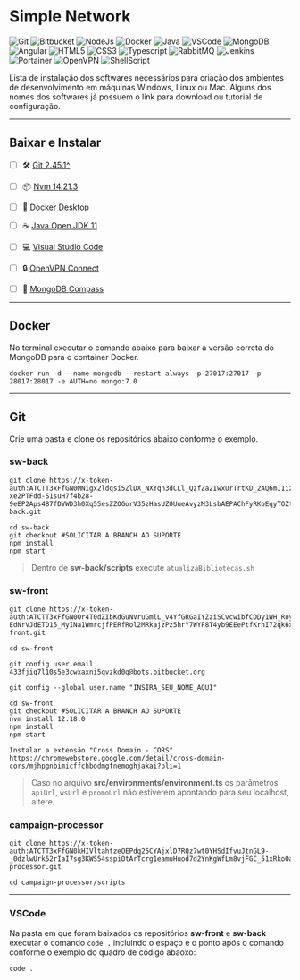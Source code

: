 # Simple Network

![Git](https://img.shields.io/badge/Git-%23F05033.svg?&style=for-the-badge&logo=git&logoColor=white) ![Bitbucket](https://img.shields.io/badge/Bitbucket-%230047B3.svg?&style=for-the-badge&logo=bitbucket&logoColor=white) ![NodeJs](https://img.shields.io/badge/Node.js-%23339933.svg?&style=for-the-badge&logo=node.js&logoColor=white) ![Docker](https://img.shields.io/badge/Docker-%232496ED.svg?&style=for-the-badge&logo=docker&logoColor=white) ![Java](https://img.shields.io/badge/Java-%23ED8B00.svg?&style=for-the-badge&logo=java&logoColor=white) ![VSCode](https://img.shields.io/badge/VS_Code-%23007ACC.svg?&style=for-the-badge&logo=visual-studio-code&logoColor=white) ![MongoDB](https://img.shields.io/badge/MongoDB-%2347A248.svg?&style=for-the-badge&logo=mongodb&logoColor=white) ![Angular](https://img.shields.io/badge/Angular-%23DD0031.svg?&style=for-the-badge&logo=angular&logoColor=white) ![HTML5](https://img.shields.io/badge/HTML5-%23E34F26.svg?&style=for-the-badge&logo=html5&logoColor=white) ![CSS3](https://img.shields.io/badge/CSS3-%231572B6.svg?&style=for-the-badge&logo=css3&logoColor=white) ![Typescript](https://img.shields.io/badge/TypeScript-%23007ACC.svg?&style=for-the-badge&logo=typescript&logoColor=white) ![RabbitMQ](https://img.shields.io/badge/RabbitMQ-%23FF6600.svg?&style=for-the-badge&logo=rabbitmq&logoColor=white) ![Jenkins](https://img.shields.io/badge/Jenkins-%23D24939.svg?&style=for-the-badge&logo=jenkins&logoColor=white) ![Portainer](https://img.shields.io/badge/Portainer-%23007ACC.svg?&style=for-the-badge&logo=portainer&logoColor=white) ![OpenVPN](https://img.shields.io/badge/OpenVPN-%239600FF.svg?&style=for-the-badge&logo=openvpn&logoColor=white) ![ShellScript](https://img.shields.io/badge/Shell_Script-%234EAA25.svg?&style=for-the-badge&logo=gnu-bash&logoColor=white)

Lista de instalação dos softwares necessários para criação dos ambientes de desenvolvimento em máquinas Windows, Linux ou Mac. Alguns dos nomes dos softwares já possuem o link para download ou tutorial de configuração.

---

## Baixar e Instalar

- [ ] 🛠️ [Git 2.45.1^](https://git-scm.com/downloads)

- [ ] 📦 [Nvm 14.21.3](https://fabiojanio.medium.com/nvm-gerencie-m%C3%BAltiplas-instala%C3%A7%C3%B5es-do-node-js-6fcd0f13aaf7)

- [ ] 🐳 [Docker Desktop](https://www.docker.com/products/docker-desktop/)

- [ ] ☕ [Java Open JDK 11](https://oracle.com/java/technologies/downloads/#/java11)

- [ ] 💻 [Visual Studio Code](https://code.visualstudio.com/Download)

- [ ] 🔒 [OpenVPN Connect](https://openvpn.net/client/)

- [ ] 🍃 [MongoDB Compass](https://www.mongodb.com/products/tools/compass)

---

## Docker

No terminal executar o comando abaixo para baixar a versão correta do MongoDB para o container Docker.

```shell
docker run -d --name mongodb --restart always -p 27017:27017 -p 28017:28017 -e AUTH=no mongo:7.0
```

---

## Git

Crie uma pasta e clone os repositórios abaixo conforme o exemplo.

### sw-back

```shell
git clone https://x-token-auth:ATCTT3xFfGN0MNigx2ldqsi5ZlDX_NXYqn3dCLl_QzfZa2IwxUrTrtKD_2AQ6mI1izdfYEVKbrf-xe2PTFdd-S1suH7f4b28-9eEP2Aps487fDVWD3h0Xq55esZZOGorV35zHasUZ0UueAvyzM3LsbAEPAChFyRKoEqyTOZtZ0ouhnX1PWWBet0\=425AB261@bitbucket.org/gazetta/sw-back.git
```

```shell
cd sw-back
git checkout #SOLICITAR A BRANCH AO SUPORTE
npm install
npm start
```

> Dentro de **sw-back/scripts** execute `atualizaBibliotecas.sh`

### sw-front

```shell
git clone https://x-token-auth:ATCTT3xFfGN0Or4T0dZIbKdGuNVruGmlL_v4YfGRGaIYZziSCvcwibfCDDy1WH_Roy-EdNrVJdETD15_MyINa1WmrcjfPERfRol2MRkajzPz5hrY7WYF8T4yb9EEePtfKrhI72qk6xqDxPsVtMmi3H6HOLAN32lSrvcMIQhZLBO7NI_XyMMrTIM=4034EC90@bitbucket.org/gazetta/sw-front.git

cd sw-front

git config user.email 433fjiq7l10s5e3cwxaxni5qvzkd0q@bots.bitbucket.org

git config --global user.name "INSIRA_SEU_NOME_AQUI"
```

```shell
cd sw-front
git checkout #SOLICITAR A BRANCH AO SUPORTE
nvm install 12.18.0
npm install
npm start

Instalar a extensão "Cross Domain - CORS" 
https://chromewebstore.google.com/detail/cross-domain-cors/mjhpgnbimicffchbodmgfnemoghjakai?pli=1
```

> Caso no arquivo **src/environments/environment.ts** os parâmetros `apiUrl`, `wsUrl` e `promoUrl` não estiverem apontando para seu localhost, altere.


### campaign-processor

```shell
git clone https://x-token-auth:ATCTT3xFfGN0kHIVltahtzeOEPdq25CYAjxlD7RQz7wt0YHSdIfvuJtnGL9-_0dzlwUrk52rIaI7sg3KWS54sspiOtArTcrg1eamuHuod7d2YnKgWfLm8vjFGC_51xRkoOaeRAmazfekXFMR63wuEEh21q8XhxnJCBZHsenusoJYi1MBxeUdvx8\=7DB47826@bitbucket.org/gazetta/campaign-processor.git
```

```shell
cd campaign-processor/scripts
```

---

### VSCode

Na pasta em que foram baixados os repositórios **sw-front** e **sw-back** executar o comando `code .` incluindo o espaço e o ponto após o comando conforme o exemplo do quadro de código abaoxo:

```shell
code .
```
